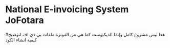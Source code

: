 # National E-invoicing System JoFotara 
#هذا ليس مشروع كامل وإنما الديكيومنت كما هي من الفوترة
ملفات بي دي اف لتوضيح كيفية انشاء الكود
